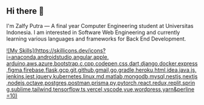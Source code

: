 ## Hi there 👋

I'm Zalfy Putra — A final year Computer Engineering student at Universitas Indonesia. I am interested in Software Web Engineering and currently learning various languages and frameworks for Back End Development.

[![My Skills](https://skillicons.dev/icons?i=anaconda,androidstudio,angular,apple, arduino,aws,azure,bootstrap,c,cpp,codepen,css,dart,django,docker,express,figma,firebase,flask,gcp,git,github,gmail,go,gradle,heroku,html,idea,java,js,jenkins,jest,jquery,kubernetes,linux,md,matlab,mongodb,mysql,nestjs,nextjs,nodejs,octave,postgres,postman,prisma,py,pytorch,react,redux,replit,spring,sublime,tailwind,tensorflow,ts,vercel,vscode,vue,wordpress,yarn&perline=10)](https://skillicons.dev)
<!--
<p align="center">
  <a href="https://skillicons.dev">
    <img src="https://skillicons.dev/icons?i=anaconda,androidstudio,angular,apple, arduino,aws,azure,bootstrap,c,cpp,codepen,css,dart,django,docker,express,figma,firebase,flask,gcp,git,github,gmail,go,gradle,heroku,html,idea,java,js,jenkins,jest,jquery,kubernetes,linux,md,matlab,mongodb,mysql,nestjs,nextjs,nodejs,octave,postgres,postman,prisma,py,pytorch,react,redux,replit,spring,sublime,tailwind,tensorflow,ts,vercel,vscode,vue,wordpress,yarn&perline=10" height="110"/>
  </a>
</p>
-->
<!--
**zalfyputra/zalfyputra** is a ✨ _special_ ✨ repository because its `README.md` (this file) appears on your GitHub profile.

Here are some ideas to get you started:

- 🔭 I’m currently working on ...
- 🌱 I’m currently learning ...
- 👯 I’m looking to collaborate on ...
- 🤔 I’m looking for help with ...
- 💬 Ask me about ...
- 📫 How to reach me: ...
- 😄 Pronouns: ...
- ⚡ Fun fact: ...
-->
